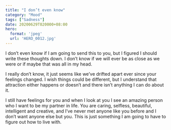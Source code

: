 ```yaml
---
title: "I don’t even know"
category: "Mood"
tags: ["Sadness"]
date: 20200629T020000+08:00
hero:
  format: 'jpeg'
  url: 'HERO_0012.jpg'
---
```

I don’t even know if I am going to send this to you, but I figured I should write these thoughts down. I don’t know if we will ever be as close as we were or if maybe that was all in my head.

I really don’t know, it just seems like we’ve drifted apart ever since your feelings changed. I wish things could be different, but I understand that attraction either happens or doesn’t and there isn’t anything I can do about it.

I still have feelings for you and when I look at you I see an amazing person who I want to be my partner in life. You are caring, selfless, beautiful, intelligent and creative, and I’ve never met anyone like you before and I don’t want anyone else but you. This is just something I am going to have to figure out how to live with.
